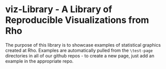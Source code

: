 # viz-Library - A Library of Reproducible Visualizations from Rho

The purpose of this library is to showcase examples of statistical graphics created at Rho.  Examples are automatically pulled from the `\test-page` directories in all of our github repos - to create a new page, just add an example in the appropriate repo. 
